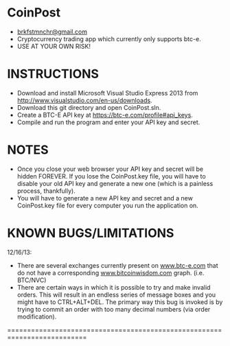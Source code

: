 CoinPost
========
* brkfstmnchr@gmail.com
* Cryptocurrency trading app which currently only supports btc-e.
* USE AT YOUR OWN RISK!

INSTRUCTIONS
==========================================================================
* Download and install Microsoft Visual Studio Express 2013 from http://www.visualstudio.com/en-us/downloads.
* Download this git directory and open CoinPost.sln.
* Create a BTC-E API key at https://btc-e.com/profile#api_keys.
* Compile and run the program and enter your API key and secret.

NOTES
==========================================================================
* Once you close your web browser your API key and secret will be hidden FOREVER. If you lose the CoinPost.key file, you will have to disable your old API key and generate a new one (which is a painless process, thankfully).
* You will have to generate a new API key and secret and a new CoinPost.key file for every computer you run the application on.

KNOWN BUGS/LIMITATIONS
==========================================================================
12/16/13:
* There are several exchanges currently present on www.btc-e.com that do not have a corresponding www.bitcoinwisdom.com graph. (i.e. BTC/NVC)
* There are certain ways in which it is possible to try and make invalid orders. This will result in an endless series of message boxes and you might have to CTRL+ALT+DEL. The primary way this bug is invoked is by trying to commit an order with too many decimal numbers (via order modification).

==========================================================================
